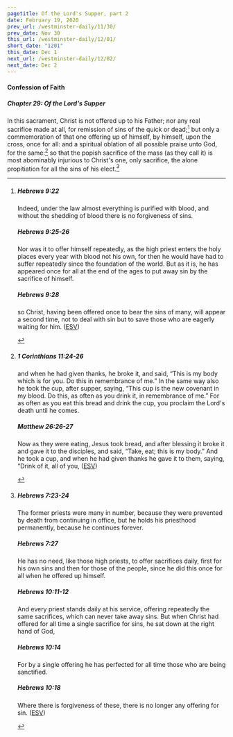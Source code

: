 ```yaml
---
pagetitle: Of the Lord's Supper, part 2
date: February 19, 2020
prev_url: /westminster-daily/11/30/
prev_date: Nov 30
this_url: /westminster-daily/12/01/
short_date: "1201"
this_date: Dec 1
next_url: /westminster-daily/12/02/
next_date: Dec 2
---
```


#### Confession of Faith

##### Chapter 29: Of the Lord's Supper

In this sacrament, Christ is not offered up to his Father; nor any real sacrifice made at all, for remission of sins of the quick or dead;[^fnref:wcf1] but only a commemoration of that one offering up of himself, by himself, upon the cross, once for all: and a spiritual oblation of all possible praise unto God, for the same:[^fnref:wcf2] so that the popish sacrifice of the mass (as they call it) is most abominably injurious to Christ's one, only sacrifice, the alone propitiation for all the sins of his elect.[^fnref:wcf3]

[^fnref:wcf1]: <div class="esv"><h5>Hebrews 9:22</h5> <div class="esv-text"><p id="p58009022.01-1">Indeed, under the law almost everything is purified with blood, and without the shedding of blood there is no forgiveness of sins.</p> </div><h5>Hebrews 9:25-26</h5> <div class="esv-text"><p id="p58009025.01-2">Nor was it to offer himself repeatedly, as the high priest enters the holy places every year with blood not his own, for then he would have had to suffer repeatedly since the foundation of the world. But as it is, he has appeared once for all at the end of the ages to put away sin by the sacrifice of himself.</p> </div><h5>Hebrews 9:28</h5> <div class="esv-text"><p id="p58009028.01-3">so Christ, having been offered once to bear the sins of many, will appear a second time, not to deal with sin but to save those who are eagerly waiting for him.  (<a href="http://www.esv.org" class="copyright">ESV</a>)</p> </div> </div>

[^fnref:wcf2]: <div class="esv"><h5>1 Corinthians 11:24-26</h5> <div class="esv-text"><p id="p46011024.01-1">and when he had given thanks, he broke it, and said, <span class="woc">&#8220;This is my body which is for you. Do this in remembrance of me.&#8221;</span> In the same way also he took the cup, after supper, saying, <span class="woc">&#8220;This cup is the new covenant in my blood. Do this, as often as you drink it, in remembrance of me.&#8221;</span> For as often as you eat this bread and drink the cup, you proclaim the Lord's death until he comes.</p> </div><h5>Matthew 26:26-27</h5> <div class="esv-text"> <p id="p40026026.06-2">Now as they were eating, Jesus took bread, and after blessing it broke it and gave it to the disciples, and said, <span class="woc">&#8220;Take, eat; this is my body.&#8221;</span> And he took a cup, and when he had given thanks he gave it to them, saying, <span class="woc">&#8220;Drink of it, all of you,</span>  (<a href="http://www.esv.org" class="copyright">ESV</a>)</p> </div> </div>

[^fnref:wcf3]: <div class="esv"><h5>Hebrews 7:23-24</h5> <div class="esv-text"><p id="p58007023.01-1">The former priests were many in number, because they were prevented by death from continuing in office, but he holds his priesthood permanently, because he continues forever.</p> </div><h5>Hebrews 7:27</h5> <div class="esv-text"><p id="p58007027.01-2">He has no need, like those high priests, to offer sacrifices daily, first for his own sins and then for those of the people, since he did this once for all when he offered up himself.</p> </div><h5>Hebrews 10:11-12</h5> <div class="esv-text"><p id="p58010011.01-3">And every priest stands daily at his service, offering repeatedly the same sacrifices, which can never take away sins. But when Christ had offered for all time a single sacrifice for sins, he sat down at the right hand of God,</p> </div><h5>Hebrews 10:14</h5> <div class="esv-text"><p id="p58010014.01-4">For by a single offering he has perfected for all time those who are being sanctified.</p> </div><h5>Hebrews 10:18</h5> <div class="esv-text"><p class="same-paragraph" id="p58010018.01-5">Where there is forgiveness of these, there is no longer any offering for sin.  (<a href="http://www.esv.org" class="copyright">ESV</a>)</p> </div> </div>

